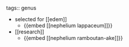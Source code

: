 tags:: genus
- selected for [[edem]]
	- {{embed [[nephelium lappaceum]]}}
- [[research]]
	- {{embed [[nephelium ramboutan-ake]]}}